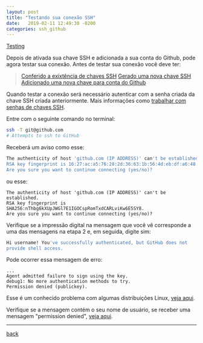 ```yaml
---
layout: post
title: "Testando sua conexão SSH"
date:   2019-02-11 12:49:30 -0200
categories: ssh_github
---
```


[Testing](https://help.github.com/articles/testing-your-ssh-connection)

Depois de ativada sua chave SSH e adicionada a sua conta do Github, pode agora testar sua conexão.
Antes de testar sua conexão você deve ter:

> [Conferido a exixtência de chaves SSH](https://help.github.com/articles/checking-for-existing-ssh-keys)
> [Gerado uma nova chave SSH](https://help.github.com/articles/generating-a-new-ssh-key-and-adding-it-to-the-ssh-agent)
> [Adicionado uma nova chave para conta do Github](https://help.github.com/articles/adding-a-new-ssh-key-to-your-github-account)

Quando testar a conexão será necessário autenticar com a senha criada da chave SSH criada anteriormente. Mais informações como [trabalhar com senhas de chaves SSH](https://help.github.com/articles/working-with-ssh-key-passphrases).

Entre com o seguinte comando no terminal:

```bash
ssh -T git@github.com
# Attempts to ssh to GitHub
```

Receberá um aviso como esse:

```bash
The authenticity of host 'github.com (IP ADDRESS)' can't be established.
RSA key fingerprint is 16:27:ac:a5:76:28:2d:36:63:1b:56:4d:eb:df:a6:48.
Are you sure you want to continue connecting (yes/no)?
```
ou esse:
```
The authenticity of host 'github.com (IP ADDRESS)' can't be established.
RSA key fingerprint is SHA256:nThbg6kXUpJWGl7E1IGOCspRomTxdCARLviKw6E5SY8.
Are you sure you want to continue connecting (yes/no)?
```

Verifique se a impressão digital na mensagem que você vê corresponde a uma das mensagens na etapa 2 e, em seguida, digite sim:
```bash
Hi username! You've successfully authenticated, but GitHub does not
provide shell access.
```
Pode ocorrer essa mensagem de erro:
```
...
Agent admitted failure to sign using the key.
debug1: No more authentication methods to try.
Permission denied (publickey).
```
Esse é um conhecido problema com algumas distribuições Linux, [veja aqui](https://help.github.com/articles/error-agent-admitted-failure-to-sign).

Verifique se a mensagem contém o seu nome de usuário, se receber uma mensagem "permission denied", [veja aqui](https://help.github.com/articles/error-permission-denied-publickey).

***
[back](./ssh_github.html)